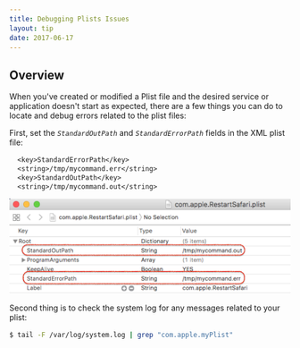 ```yaml
---
title: Debugging Plists Issues
layout: tip
date: 2017-06-17
---
```


## Overview

When you've created or modified a Plist file and the desired service or application doesn't start as expected, there are a few things you can do to locate and debug errors related to the plist files:

First, set the _```StandardOutPath```_ and _```StandardErrorPath```_ fields in the XML plist file:

```
  <key>StandardErrorPath</key>
  <string>/tmp/mycommand.err</string>
  <key>StandardOutPath</key>
  <string>/tmp/mycommand.out</string>
```

<img src="/assets/images/tips/plist-dbg.png" alt="plist-dbg" class="figure-body">

Second thing is to check the system log for any messages related to your plist:

```bash
$ tail -F /var/log/system.log | grep "com.apple.myPlist"
```
